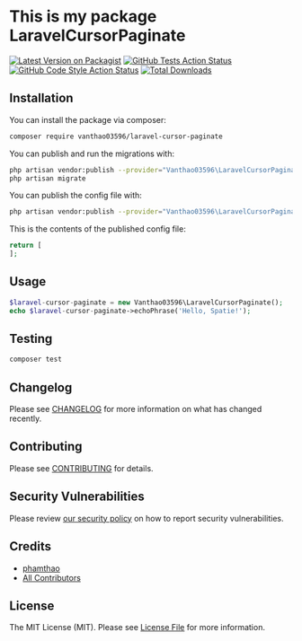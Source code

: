 # This is my package LaravelCursorPaginate

[![Latest Version on Packagist](https://img.shields.io/packagist/v/vanthao03596/laravel-cursor-paginate.svg?style=flat-square)](https://packagist.org/packages/vanthao03596/laravel-cursor-paginate)
[![GitHub Tests Action Status](https://img.shields.io/github/workflow/status/vanthao03596/laravel-cursor-paginate/run-tests?label=tests)](https://github.com/vanthao03596/laravel-cursor-paginate/actions?query=workflow%3Arun-tests+branch%3Amaster)
[![GitHub Code Style Action Status](https://img.shields.io/github/workflow/status/vanthao03596/laravel-cursor-paginate/Check%20&%20fix%20styling?label=code%20style)](https://github.com/vanthao03596/laravel-cursor-paginate/actions?query=workflow%3A"Check+%26+fix+styling"+branch%3Amaster)
[![Total Downloads](https://img.shields.io/packagist/dt/vanthao03596/laravel-cursor-paginate.svg?style=flat-square)](https://packagist.org/packages/vanthao03596/laravel-cursor-paginate)

## Installation

You can install the package via composer:

```bash
composer require vanthao03596/laravel-cursor-paginate
```

You can publish and run the migrations with:

```bash
php artisan vendor:publish --provider="Vanthao03596\LaravelCursorPaginate\LaravelCursorPaginateServiceProvider" --tag="laravel-cursor-paginate-migrations"
php artisan migrate
```

You can publish the config file with:
```bash
php artisan vendor:publish --provider="Vanthao03596\LaravelCursorPaginate\LaravelCursorPaginateServiceProvider" --tag="laravel-cursor-paginate-config"
```

This is the contents of the published config file:

```php
return [
];
```

## Usage

```php
$laravel-cursor-paginate = new Vanthao03596\LaravelCursorPaginate();
echo $laravel-cursor-paginate->echoPhrase('Hello, Spatie!');
```

## Testing

```bash
composer test
```

## Changelog

Please see [CHANGELOG](CHANGELOG.md) for more information on what has changed recently.

## Contributing

Please see [CONTRIBUTING](.github/CONTRIBUTING.md) for details.

## Security Vulnerabilities

Please review [our security policy](../../security/policy) on how to report security vulnerabilities.

## Credits

- [phamthao](https://github.com/vanthao03596)
- [All Contributors](../../contributors)

## License

The MIT License (MIT). Please see [License File](LICENSE.md) for more information.
